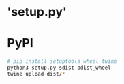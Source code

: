 # 'setup.py'

# PyPI
```bash
# pip install setuptools wheel twine
python3 setup.py sdist bdist_wheel
twine upload dist/*
```
